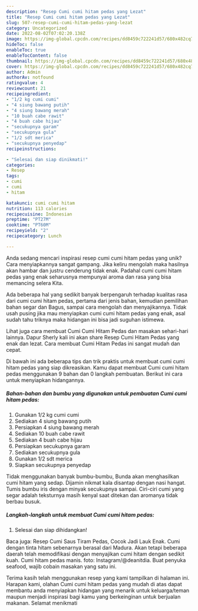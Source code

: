 ```yaml
---
description: "Resep Cumi cumi hitam pedas yang Lezat"
title: "Resep Cumi cumi hitam pedas yang Lezat"
slug: 507-resep-cumi-cumi-hitam-pedas-yang-lezat
category: Uncategorized
date: 2022-08-02T07:02:20.138Z
image: https://img-global.cpcdn.com/recipes/dd8459c722241d57/680x482cq70/cumi-cumi-hitam-pedas-foto-resep-utama.jpg
hideToc: false
enableToc: true
enableTocContent: false
thumbnail: https://img-global.cpcdn.com/recipes/dd8459c722241d57/680x482cq70/cumi-cumi-hitam-pedas-foto-resep-utama.jpg
cover: https://img-global.cpcdn.com/recipes/dd8459c722241d57/680x482cq70/cumi-cumi-hitam-pedas-foto-resep-utama.jpg
author: Admin
authorAv: notfound
ratingvalue: 4
reviewcount: 21
recipeingredient:
- "1/2 kg cumi cumi"
- "4 siung bawang putih"
- "4 siung bawang merah"
- "10 buah cabe rawit"
- "4 buah cabe hijau"
- "secukupnya garam"
- "secukupnya gula"
- "1/2 sdt merica"
- "secukupnya penyedap"
recipeinstructions:

- "Selesai dan siap dinikmati!"
categories:
- Resep
tags:
- cumi
- cumi
- hitam

katakunci: cumi cumi hitam 
nutrition: 113 calories
recipecuisine: Indonesian
preptime: "PT27M"
cooktime: "PT60M"
recipeyield: "2"
recipecategory: Lunch

---
```





Anda sedang mencari inspirasi resep cumi cumi hitam pedas yang unik? Cara menyiapkannya sangat gampang. Jika keliru mengolah maka hasilnya akan hambar dan justru cenderung tidak enak. Padahal cumi cumi hitam pedas yang enak seharusnya mempunyai aroma dan rasa yang bisa memancing selera Kita.





Ada beberapa hal yang sedikit banyak berpengaruh terhadap kualitas rasa dari cumi cumi hitam pedas, pertama dari jenis bahan, kemudian pemilihan bahan segar dan Bagus, sampai cara mengolah dan menyajikannya. Tidak usah pusing jika mau menyiapkan cumi cumi hitam pedas yang enak,      asal sudah tahu triknya maka hidangan ini bisa jadi suguhan istimewa.














Lihat juga cara membuat Cumi Cumi Hitam Pedas dan masakan sehari-hari lainnya. Dapur Sherly kali ini akan share Resep Cumi Hitam Pedas yang enak dan lezat. Cara membuat Cumi Hitam Pedas ini sangat mudah dan cepat.






Di bawah ini ada beberapa tips dan trik praktis untuk membuat cumi cumi hitam pedas yang siap dikreasikan. Kamu dapat membuat Cumi cumi hitam pedas menggunakan 9 bahan dan 0 langkah pembuatan. Berikut ini cara untuk menyiapkan hidangannya.

<!--inarticleads1-->

##### Bahan-bahan dan bumbu yang digunakan untuk pembuatan Cumi cumi hitam pedas:

1. Gunakan 1/2 kg cumi cumi
1. Sediakan 4 siung bawang putih
1. Persiapkan 4 siung bawang merah
1. Sediakan 10 buah cabe rawit
1. Sediakan 4 buah cabe hijau
1. Persiapkan secukupnya garam
1. Sediakan secukupnya gula
1. Gunakan 1/2 sdt merica
1. Siapkan secukupnya penyedap


Tidak menggunakan banyak bumbu-bumbu, Bunda akan menghasilkan cumi hitam yang sedap. Dijamin nikmat kala disantap dengan nasi hangat. Tumis bumbu iris dengan minyak secukupnya sampai. Ciri-ciri cumi yang segar adalah teksturnya masih kenyal saat ditekan dan aromanya tidak berbau busuk. 

<!--inarticleads2-->

##### Langkah-langkah untuk membuat Cumi cumi hitam pedas:


1. Selesai dan siap dihidangkan!

Baca juga: Resep Cumi Saus Tiram Pedas, Cocok Jadi Lauk Enak. Cumi dengan tinta hitam sebenarnya berasal dari Madura. Akan tetapi beberapa daerah telah memodifikasi dengan menyajikan cumi hitam dengan sedikit kuah. Cumi hitam pedas manis. foto: Instagram/@deanitdia. Buat penyuka seafood, wajib cobain masakan yang satu ini. 

Terima kasih telah menggunakan resep yang kami tampilkan di halaman ini. Harapan kami, olahan Cumi cumi hitam pedas yang mudah di atas dapat membantu anda menyiapkan hidangan yang menarik untuk keluarga/teman maupun menjadi inspirasi bagi kamu yang berkeinginan untuk berjualan makanan. Selamat menikmati
